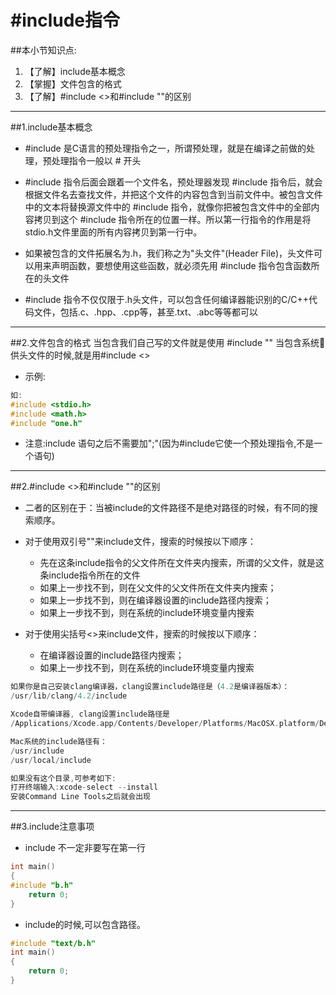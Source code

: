 # \#include指令
##本小节知识点:
1. 【了解】include基本概念
2. 【掌握】文件包含的格式
3. 【了解】#include <>和#include ""的区别

---

##1.include基本概念
- \#include 是C语言的预处理指令之一，所谓预处理，就是在编译之前做的处理，预处理指令一般以 # 开头

- \#include 指令后面会跟着一个文件名，预处理器发现 #include 指令后，就会根据文件名去查找文件，并把这个文件的内容包含到当前文件中。被包含文件中的文本将替换源文件中的 #include 指令，就像你把被包含文件中的全部内容拷贝到这个 #include 指令所在的位置一样。所以第一行指令的作用是将stdio.h文件里面的所有内容拷贝到第一行中。

- 如果被包含的文件拓展名为.h，我们称之为"头文件"(Header File)，头文件可以用来声明函数，要想使用这些函数，就必须先用 #include 指令包含函数所在的头文件

- \#include 指令不仅仅限于.h头文件，可以包含任何编译器能识别的C/C++代码文件，包括.c、.hpp、.cpp等，甚至.txt、.abc等等都可以

---
##2.文件包含的格式
当包含我们自己写的文件就是使用 #include "" 当包含系统􏰀供头文件的时候,就是用#include <>

- 示例:
```c
如:
#include <stdio.h>
#include <math.h>
#include "one.h"
```

- 注意:include 语句之后不需要加";"(因为#include它使一个预处理指令,不是一个语句)

---


##2.#include <>和#include ""的区别
- 二者的区别在于：当被include的文件路径不是绝对路径的时候，有不同的搜索顺序。
-  对于使用双引号""来include文件，搜索的时候按以下顺序：
    + 先在这条include指令的父文件所在文件夹内搜索，所谓的父文件，就是这条include指令所在的文件
    + 如果上一步找不到，则在父文件的父文件所在文件夹内搜索；
    + 如果上一步找不到，则在编译器设置的include路径内搜索；
    + 如果上一步找不到，则在系统的include环境变量内搜索

-  对于使用尖括号<>来include文件，搜索的时候按以下顺序：
    + 在编译器设置的include路径内搜索；
    + 如果上一步找不到，则在系统的include环境变量内搜索

```c
如果你是自己安装clang编译器，clang设置include路径是（4.2是编译器版本）：
/usr/lib/clang/4.2/include

Xcode自带编译器, clang设置include路径是
/Applications/Xcode.app/Contents/Developer/Platforms/MacOSX.platform/Developer/SDKs/MacOSX10.10.sdk/usr/include

Mac系统的include路径有：
/usr/include
/usr/local/include

如果没有这个目录,可参考如下:
打开终端输入:xcode-select --install
安装Command Line Tools之后就会出现
```
---

##3.include注意事项
- include 不一定非要写在第一行
```c
int main()
{
#include "b.h"
    return 0;
}
```
- include的时候,可以包含路径。
```c
#include "text/b.h"
int main()
{
    return 0;
}
```


